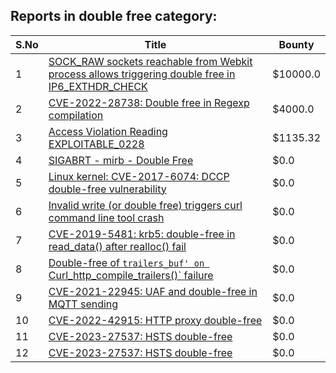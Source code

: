 ## Reports in double free category:
| S.No | Title | Bounty |
| ---- | ----- | ------ |
| 1 | [SOCK_RAW sockets reachable from Webkit process allows triggering double free in IP6_EXTHDR_CHECK](https://hackerone.com/reports/943231) | $10000.0 |
| 2 | [CVE-2022-28738: Double free in Regexp compilation](https://hackerone.com/reports/1549636) | $4000.0 |
| 3 | [Access Violation Reading EXPLOITABLE_0228](https://hackerone.com/reports/503208) | $1135.32 |
| 4 | [SIGABRT - mirb - Double Free](https://hackerone.com/reports/214576) | $0.0 |
| 5 | [Linux kernel: CVE-2017-6074: DCCP double-free vulnerability](https://hackerone.com/reports/347282) | $0.0 |
| 6 | [Invalid write (or double free) triggers curl command line tool crash](https://hackerone.com/reports/875775) | $0.0 |
| 7 | [CVE-2019-5481: krb5: double-free in read_data() after realloc() fail](https://hackerone.com/reports/686823) | $0.0 |
| 8 | [Double-free of `trailers_buf' on `Curl_http_compile_trailers()` failure](https://hackerone.com/reports/687734) | $0.0 |
| 9 | [CVE-2021-22945: UAF and double-free in MQTT sending](https://hackerone.com/reports/1269242) | $0.0 |
| 10 | [CVE-2022-42915: HTTP proxy double-free](https://hackerone.com/reports/1722065) | $0.0 |
| 11 | [CVE-2023-27537: HSTS double-free](https://hackerone.com/reports/1897203) | $0.0 |
| 12 | [CVE-2023-27537: HSTS double-free](https://hackerone.com/reports/1913110) | $0.0 |